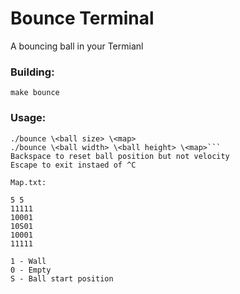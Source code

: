 # Bounce Terminal

A bouncing ball in your Termianl

### Building:
`make bounce`

### Usage:
```./bounce \<map>
./bounce \<ball size> \<map>
./bounce \<ball width> \<ball height> \<map>```
Backspace to reset ball position but not velocity
Escape to exit instaed of ^C

Map.txt:

5 5
11111
10001
10S01
10001
11111

1 - Wall
0 - Empty
S - Ball start position
